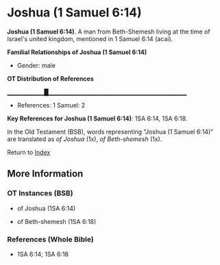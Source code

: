 # Joshua (1 Samuel 6:14)
**Joshua (1 Samuel 6:14)**. 
A man from Beth-Shemesh living at the time of Israel's united kingdom, mentioned in 1 Samuel 6:14 (acai). 




**Familial Relationships of Joshua (1 Samuel 6:14)**


* Gender: male


**OT Distribution of References**

▁▁▁▁▁▁▁▁█▁▁▁▁▁▁▁▁▁▁▁▁▁▁▁▁▁▁▁▁▁▁▁▁▁▁▁▁▁▁
* References: 1 Samuel: 2



**Key References for Joshua (1 Samuel 6:14)**: 
1SA 6:14, 1SA 6:18. 


In the Old Testament (BSB), words representing “Joshua (1 Samuel 6:14)” are translated as 
*of Joshua* (1x), *of Beth-shemesh* (1x). 




Return to [Index](00-Index.md)

## More Information

### OT Instances (BSB)

* of Joshua (1SA 6:14)

* of Beth-shemesh (1SA 6:18)



### References (Whole Bible)

* 1SA 6:14; 1SA 6:18



